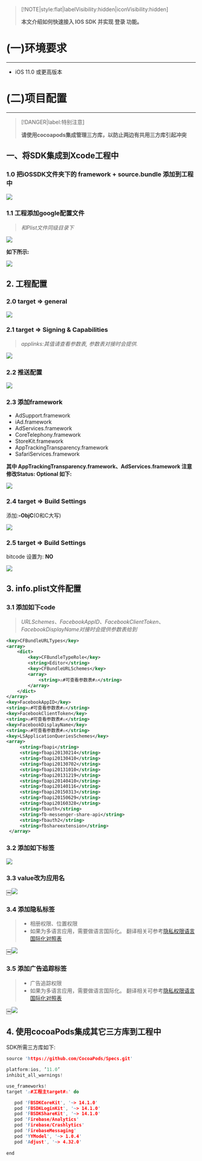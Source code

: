 > [!NOTE|style:flat|labelVisibility:hidden|iconVisibility:hidden]
> 
> **本文介绍如何快速接入 IOS SDK 并实现 登录 功能。**
>

<div style="display:none">
页面提供了 iOS示例项目，可供参考。
</div>

# (一)环境要求
---

- iOS 11.0 或更高版本

# (二)项目配置
---

> [!DANGER|label:特别注意]
>
> **请使用cocoapods集成管理三方库，以防止两边有共用三方库引起冲突**
>

## 一、将SDK集成到Xcode工程中
### 1.0 把iOSSDK文件夹下的 framework + source.bundle 添加到工程中

![](../images/iOSSDK_1.0.0.png)

### 1.1 工程添加google配置文件

> *和Plist文件同级目录下*

![](../images/iOSSDK_1.0.1.png)

**如下所示:**

![](../images/iOSSDK_1.0.1_2.png)

##  2. 工程配置
### 2.0 target => general 
![](../images/iOSSDK_1.0.2.png)

### 2.1 target => Signing & Capabilities

> *applinks:其值请查看参数表, 参数表对接时会提供.*

![](../images/iOSSDK_1.0.3.png)

### 2.2 推送配置
![](../images/iOSSDK_1.0.4.png)

### 2.3 添加framework
- AdSupport.framework
- iAd.framework
- AdServices.framework
- CoreTelephony.framework
- StoreKit.framework
- AppTrackingTransparency.framework
- SafariServices.framework

**其中 AppTrackingTransparency.framework、AdServices.framework    注意修改Status: Optional 如下:**

![](../images/iOSSDK_1.0.5.png)

### 2.4 target => Build Settings  

添加:**-ObjC**(O和C大写) 

![](../images/iOSSDK_2.4.png)

### 2.5 target => Build Settings   

bitcode 设置为: **NO**

![](../images/iOSSDK_2.5.png)

## 3. info.plist文件配置
###  3.1 添加如下code

> *URLSchemes、FacebookAppID、FacebookClientToken、FacebookDisplayName对接时会提供参数表给到*

```xml
<key>CFBundleURLTypes</key>
<array>
	<dict>
		<key>CFBundleTypeRole</key>
		<string>Editor</string>
		<key>CFBundleURLSchemes</key>
		<array>
			<string>⚠️#可查看参数表#⚠️</string>
		</array>
	</dict>
</array>
<key>FacebookAppID</key>
<string>⚠️#可查看参数表#⚠️</string>
<key>FacebookClientToken</key>
<string>⚠️#可查看参数表#⚠️</string>
<key>FacebookDisplayName</key>
<string>⚠️#可查看参数表#⚠️</string>
<key>LSApplicationQueriesSchemes</key>
<array>
     <string>fbapi</string>
     <string>fbapi20130214</string>
     <string>fbapi20130410</string>
     <string>fbapi20130702</string>
     <string>fbapi20131010</string>
     <string>fbapi20131219</string>
     <string>fbapi20140410</string>
     <string>fbapi20140116</string>
     <string>fbapi20150313</string>
     <string>fbapi20150629</string>
     <string>fbapi20160328</string>
     <string>fbauth</string>
     <string>fb-messenger-share-api</string>
     <string>fbauth2</string>
     <string>fbshareextension</string>
 </array>
```
### 3.2 添加如下标签
![](../images/iOSSDK_3.2.png)

### 3.3 value改为应用名
￼![](../images/iOSSDK_3.3.png)

### 3.4 添加隐私标签 

> - 相册权限、位置权限
> - 如果为多语言应用，需要做语言国际化。 翻译相关可参考[隐私权限语言国际化对照表](/started/access-privacy-table.md) 

￼![](../images/iOSSDK_3.4.png)

### 3.5 添加广告追踪标签 

> - 广告追踪权限
> - 如果为多语言应用，需要做语言国际化。 翻译相关可参考[隐私权限语言国际化对照表](/started/access-privacy-table.md) 

￼![](../images/iOSSDK_3.5.png)

## 4. 使用cocoaPods集成其它三方库到工程中

SDK所需三方库如下:

```c
source 'https://github.com/CocoaPods/Specs.git'

platform:ios, ’11.0’
inhibit_all_warnings!

use_frameworks!
target '⚠️#工程主target#⚠️' do

   pod 'FBSDKCoreKit', '~> 14.1.0'
   pod 'FBSDKLoginKit', '~> 14.1.0'
   pod 'FBSDKShareKit', '~> 14.1.0'
   pod 'Firebase/Analytics'
   pod 'Firebase/Crashlytics'
   pod 'FirebaseMessaging'
   pod 'YYModel', '~> 1.0.4'
   pod 'Adjust', '~> 4.32.0'
   
end
```



